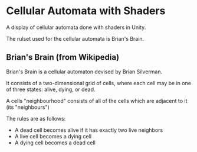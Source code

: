 # Cellular Automata with Shaders
A display of cellular automata done with shaders in Unity.

The rulset used for the cellular automata is Brian's Brain.

## Brian's Brain (from Wikipedia)
Brian's Brain is a cellular automaton devised by Brian Silverman.

It consists of a two-dimensional grid of cells, where each cell may be in one of three states: alive, dying, or dead.

A cells "neighbourhood" consists of all of the cells which are adjacent to it (its "neighbours")

The rules are as follows:
* A dead cell becomes alive if it has exactly two live neighbors
* A live cell becomes a dying cell
* A dying cell becomes a dead cell
